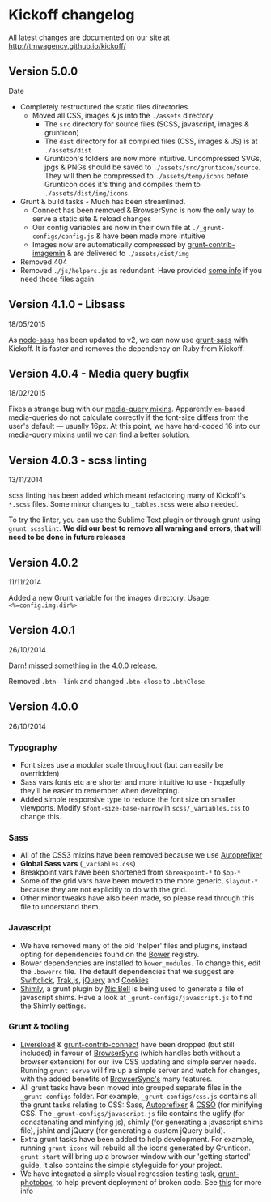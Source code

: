# Kickoff changelog
All latest changes are documented on our site at http://tmwagency.github.io/kickoff/

## Version 5.0.0
Date

* Completely restructured the static files directories.
	- Moved all CSS, images & js into the `./assets` directory 
		+ The `src` directory for source files (SCSS, javascript, images & grunticon)
		+ The `dist` directory for all compiled files (CSS, images & JS) is at `./assets/dist`
		+ Grunticon's folders are now more intuitive. Uncompressed SVGs, jpgs & PNGs should be saved to `./assets/src/grunticon/source`. They will then be compressed to `./assets/temp/icons` before Grunticon does it's thing and compiles them to `./assets/dist/img/icons`.
* Grunt & build tasks - Much has been streamlined.
	- Connect has been removed & BrowserSync is now the only way to serve a static site & reload changes
	- Our config variables are now in their own file at `./_grunt-configs/config.js` & have been made more intuitive
	- Images now are automatically compressed by [grunt-contrib-imagemin](https://github.com/gruntjs/grunt-contrib-imagemin) & are delivered to `./assets/dist/img`
* Removed 404
* Removed `./js/helpers.js` as redundant. Have provided [some info](https://github.com/tmwagency/kickoff/tree/master/assets/js/helpers) if you need those files again.

## Version 4.1.0 - Libsass
18/05/2015

As [node-sass](https://github.com/sass/node-sass) has been updated to v2, we can now use [grunt-sass](https://github.com/sindresorhus/grunt-sass) with Kickoff. It is faster and removes the dependency on Ruby from Kickoff.

## Version 4.0.4 - Media query bugfix
18/02/2015

Fixes a strange bug with our [media-query mixins](https://github.com/tmwagency/kickoff/blob/master/scss/mixins/_responsive.scss). Apparently `em`-based media-queries do not calculate correctly if the font-size differs from the user's default — usually 16px. At this point, we have hard-coded 16 into our media-query mixins until we can find a better solution.

## Version 4.0.3 - scss linting
13/11/2014

scss linting has been added which meant refactoring many of Kickoff's `*.scss` files. Some minor changes to `_tables.scss` were also needed.

To try the linter, you can use the Sublime Text plugin or through grunt using `grunt scsslint`. **We did our best to remove all warning and errors, that will need to be done in future releases**

## Version 4.0.2
11/11/2014

Added a new Grunt variable for the images directory. Usage: `<%=config.img.dir%>`

## Version 4.0.1
26/10/2014

Darn! missed something in the 4.0.0 release.

Removed `.btn--link` and changed `.btn-close` to `.btnClose`

## Version 4.0.0
26/10/2014

### Typography
 * Font sizes use a modular scale throughout (but can easily be overridden)
 * Sass vars fonts etc are shorter and more intuitive to use - hopefully they'll be easier to remember when developing.
 * Added simple responsive type to reduce the font size on smaller viewports. Modify `$font-size-base-narrow` in `scss/_variables.css` to change this.

### Sass
* All of the CSS3 mixins have been removed because we use [Autoprefixer](https://github.com/nDmitry/grunt-autoprefixer)
* **Global Sass vars** (`_variables.css`)
 * Breakpoint vars have been shortened from `$breakpoint-*` to `$bp-*`
 * Some of the grid vars have been moved to the more generic, `$layout-*` because they are not explicitly to do with the grid.
 * Other minor tweaks have also been made, so please read through this file to understand them.

### Javascript
* We have removed many of the old 'helper' files and plugins, instead opting for dependencies found on the [Bower](http://bower.io) registry.
* Bower dependencies are installed to `bower_modules`. To change this, edit the `.bowerrc` file. The default dependencies that we suggest are [Swiftclick](https://github.com/tmwagency/swiftclick), [Trak.js](https://github.com/tmwagency/trak.js), [jQuery](https://github.com/jquery/jquery/) and [Cookies](https://github.com/ScottHamper/Cookies/)
* [Shimly](http://github.com/nicbell/shimly), a grunt plugin by [Nic Bell](http://github.com/nicbell) is being used to generate a file of javascript shims. Have a look at `_grunt-configs/javascript.js` to find the Shimly settings.

### Grunt & tooling
* [Livereload](http://livereload.com/) & [grunt-contrib-connect](https://github.com/grunt-contrib-connect) have been dropped (but still included) in favour of [BrowserSync](http://www.browsersync.io/docs/grunt/) (which handles both without a browser extension) for our live CSS updating and simple server needs. Running `grunt serve` will fire up a simple server and watch for changes, with the added benefits of [BrowserSync's](http://www.browsersync.io/docs/grunt/) many features.
* All grunt tasks have been moved into grouped separate files in the `_grunt-configs` folder. For example, `_grunt-configs/css.js` contains all the grunt tasks relating to CSS: Sass, [Autoprefixer](https://github.com/nDmitry/grunt-autoprefixer) & [CSSO](https://github.com/t32k/grunt-csso) (for minifying CSS. The `_grunt-configs/javascript.js` file contains the uglify (for concatenating and minfying js), shimly (for generating a javascript shims file), jshint and jQuery (for generating a custom jQuery build).
* Extra grunt tasks have been added to help development. For example, running `grunt icons` will rebuild all the icons generated by Grunticon. `grunt start` will bring up a browser window with our 'getting started' guide, it also contains the simple styleguide for your project.
* We have integrated a simple visual regression testing task, [grunt-photobox](https://github.com/stefanjudis/grunt-photoBox), to help prevent deployment of broken code. See [this](http://tmwagency.github.io/kickoff/learn/grunt.html#task-photobox) for more info
